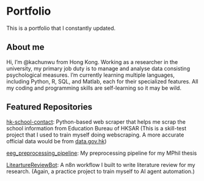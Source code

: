 # Portfolio
This is a portfolio that I constantly updated.

## About me
Hi, I’m @kachunwu from Hong Kong. Working as a researcher in the university, my primary job duty is to manage and analyse data consisting psychological measures. I’m currently learning multiple languages, including Python, R, SQL, and Matlab, each for their specialized features. All my coding and programming skills are self-learning so it may be wild.

## Featured Repositories

[hk-school-contact](https://github.com/kachunwu/hk-school-contact): Python-based web scraper that helps me scrap the school information from Education Bureau of HKSAR
(This is a skill-test project that I used to train myself doing webscraping. A more accurate official data would be from [data.gov.hk](https://data.gov.hk))

[eeg_preprocessing_pipeline](https://github.com/kachunwu/eeg_preprocessing_pipeline): My preprocessing pipeline for my MPhil thesis

[LiteartureReviewBot](https://github.com/kachunwu/n8n-workflow-for-academic/tree/main/workflow/LiteratureReviewBot): A n8n workflow I built to write literature review for my research. (Again, a practice project to train myself to AI agent automation.) 

<!---
kachunwu/kachunwu is a ✨ special ✨ repository because its `README.md` (this file) appears on your GitHub profile.
You can click the Preview link to take a look at your changes.
--->
